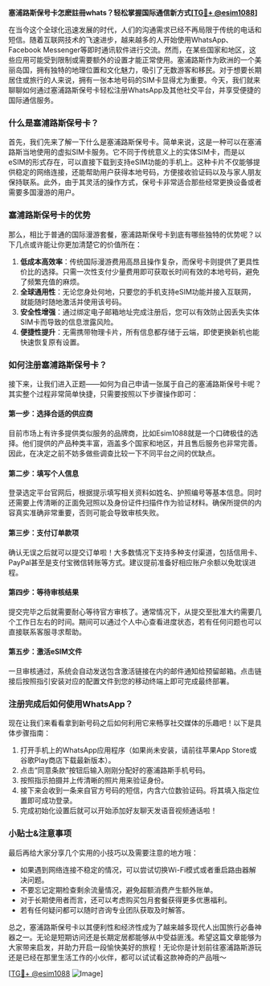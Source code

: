 **塞浦路斯保号卡怎麽註冊whats？轻松掌握国际通信新方式[[TG💪+ @esim1088](https://t.me/s/esim1088)]**

在当今这个全球化迅速发展的时代，人们的沟通需求已经不再局限于传统的电话和短信。随着互联网技术的飞速进步，越来越多的人开始使用WhatsApp、Facebook Messenger等即时通讯软件进行交流。然而，在某些国家和地区，这些应用可能受到限制或需要额外的设置才能正常使用。塞浦路斯作为欧洲的一个美丽岛国，拥有独特的地理位置和文化魅力，吸引了无数游客和移民。对于想要长期居住或旅行的人来说，拥有一张本地号码的SIM卡显得尤为重要。今天，我们就来聊聊如何通过塞浦路斯保号卡轻松注册WhatsApp及其他社交平台，并享受便捷的国际通信服务。

### 什么是塞浦路斯保号卡？

首先，我们先来了解一下什么是塞浦路斯保号卡。简单来说，这是一种可以在塞浦路斯当地使用的虚拟SIM卡服务。它不同于传统意义上的实体SIM卡，而是以eSIM的形式存在，可以直接下载到支持eSIM功能的手机上。这种卡片不仅能够提供稳定的网络连接，还能帮助用户获得本地号码，方便接收验证码以及与家人朋友保持联系。此外，由于其灵活的操作方式，保号卡非常适合那些经常更换设备或者需要多国漫游的用户。

### 塞浦路斯保号卡的优势

那么，相比于普通的国际漫游套餐，塞浦路斯保号卡到底有哪些独特的优势呢？以下几点或许能让你更加清楚它的价值所在：

1. **低成本高效率**：传统国际漫游费用高昂且操作复杂，而保号卡则提供了更具性价比的选择。只需一次性支付少量费用即可获取长时间有效的本地号码，避免了频繁充值的麻烦。
2. **全球通用性**：无论您身处何地，只要您的手机支持eSIM功能并接入互联网，就能随时随地激活并使用该号码。
3. **安全性增强**：通过绑定电子邮箱地址完成注册后，您可以有效防止因丢失实体SIM卡而导致的信息泄露风险。
4. **便捷性提升**：无需携带物理卡片，所有信息都存储于云端，即使更换新机也能快速恢复原有设置。

### 如何注册塞浦路斯保号卡？

接下来，让我们进入正题——如何为自己申请一张属于自己的塞浦路斯保号卡呢？其实整个过程非常简单快捷，只需要按照以下步骤操作即可：

#### 第一步：选择合适的供应商
目前市场上有许多提供类似服务的品牌商，比如Esim1088就是一个口碑极佳的选择。他们提供的产品种类丰富，涵盖多个国家和地区，并且售后服务也非常完善。因此，在决定之前不妨多做些调查比较一下不同平台之间的优缺点。

#### 第二步：填写个人信息
登录选定平台官网后，根据提示填写相关资料如姓名、护照编号等基本信息。同时还需要上传清晰的正面免冠照以及身份证件扫描件作为验证材料。确保所提供的内容真实准确非常重要，否则可能会导致审核失败。

#### 第三步：支付订单款项
确认无误之后就可以提交订单啦！大多数情况下支持多种支付渠道，包括信用卡、PayPal甚至是支付宝微信转账等方式。建议提前准备好相应账户余额以免耽误进程。

#### 第四步：等待审核结果
提交完毕之后就需要耐心等待官方审核了。通常情况下，从提交至批准大约需要几个工作日左右的时间。期间可以通过个人中心查看进度状态，若有任何问题也可以直接联系客服寻求帮助。

#### 第五步：激活eSIM文件
一旦审核通过，系统会自动发送包含激活链接在内的邮件通知给预留邮箱。点击链接后按照指引安装对应的配置文件到您的移动终端上即可完成最终部署。

### 注册完成后如何使用WhatsApp？

现在让我们来看看拿到新号码之后如何利用它来畅享社交媒体的乐趣吧！以下是具体步骤指南：

1. 打开手机上的WhatsApp应用程序（如果尚未安装，请前往苹果App Store或谷歌Play商店下载最新版本）。
2. 点击“同意条款”按钮后输入刚刚分配好的塞浦路斯手机号码。
3. 按照指示拍摄并上传清晰的照片用来验证身份。
4. 接下来会收到一条来自官方号码的短信，内含六位数验证码。将其填入指定位置即可成功登录。
5. 完成初始化设置后就可以开始添加好友聊天发语音视频通话啦！

### 小贴士&注意事项

最后再给大家分享几个实用的小技巧以及需要注意的地方哦：

- 如果遇到网络连接不稳定的情况，可以尝试切换Wi-Fi模式或者重启路由器解决问题。
- 不要忘记定期检查剩余流量情况，避免超额消费产生额外账单。
- 对于长期使用者而言，还可以考虑购买包月套餐获得更多优惠福利。
- 若有任何疑问都可以随时咨询专业团队获取及时解答。

总之，塞浦路斯保号卡以其便利性和经济性成为了越来越多现代人出国旅行必备神器之一。无论是短期访问还是长期定居都能够从中受益匪浅。希望这篇文章能够为大家带来启发，并助力开启一段愉快美好的旅程！无论你是计划前往塞浦路斯游玩还是已经在那里生活工作的小伙伴，都可以试试看这款神奇的产品哦～

[[TG💪+ @esim1088](https://t.me/s/esim1088) ![Image](https://i.postimg.cc/4NQfJmqS/Snipaste-2025-05-13-00-14-12.png)]